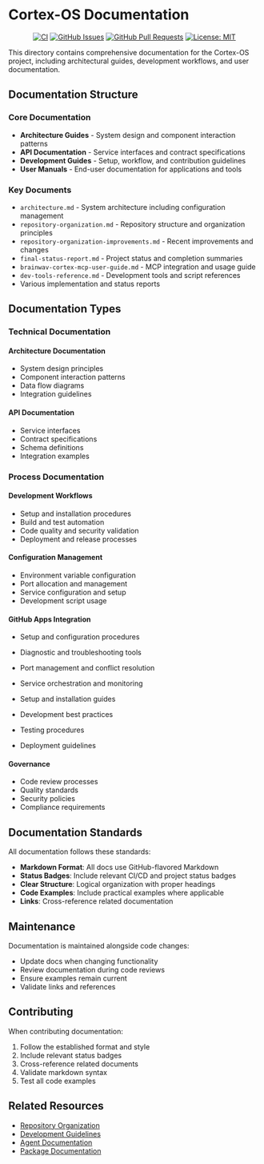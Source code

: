 # Cortex-OS Documentation

<div align="center">

[![CI](https://github.com/cortex-os/cortex-os/actions/workflows/ci.yml/badge.svg)](https://github.com/cortex-os/cortex-os/actions/workflows/ci.yml)
[![GitHub Issues](https://img.shields.io/github/issues/cortex-os/cortex-os)](https://github.com/cortex-os/cortex-os/issues)
[![GitHub Pull Requests](https://img.shields.io/github/issues-pr/cortex-os/cortex-os)](https://github.com/cortex-os/cortex-os/pulls)
[![License: MIT](https://img.shields.io/badge/License-MIT-yellow.svg)](https://opensource.org/licenses/MIT)

</div>

This directory contains comprehensive documentation for the Cortex-OS project, including architectural guides, development workflows, and user documentation.

## Documentation Structure

### Core Documentation

- **Architecture Guides** - System design and component interaction patterns
- **API Documentation** - Service interfaces and contract specifications
- **Development Guides** - Setup, workflow, and contribution guidelines
- **User Manuals** - End-user documentation for applications and tools

### Key Documents

- `architecture.md` - System architecture including configuration management
- `repository-organization.md` - Repository structure and organization principles
- `repository-organization-improvements.md` - Recent improvements and changes
- `final-status-report.md` - Project status and completion summaries
- `brainwav-cortex-mcp-user-guide.md` - MCP integration and usage guide
- `dev-tools-reference.md` - Development tools and script references
- Various implementation and status reports

## Documentation Types

### Technical Documentation

#### Architecture Documentation

- System design principles
- Component interaction patterns
- Data flow diagrams
- Integration guidelines

#### API Documentation

- Service interfaces
- Contract specifications
- Schema definitions
- Integration examples

### Process Documentation

#### Development Workflows

- Setup and installation procedures
- Build and test automation
- Code quality and security validation
- Deployment and release processes

#### Configuration Management

- Environment variable configuration
- Port allocation and management
- Service configuration and setup
- Development script usage

#### GitHub Apps Integration

- Setup and configuration procedures
- Diagnostic and troubleshooting tools
- Port management and conflict resolution
- Service orchestration and monitoring

- Setup and installation guides
- Development best practices
- Testing procedures
- Deployment guidelines

#### Governance

- Code review processes
- Quality standards
- Security policies
- Compliance requirements

## Documentation Standards

All documentation follows these standards:

- **Markdown Format**: All docs use GitHub-flavored Markdown
- **Status Badges**: Include relevant CI/CD and project status badges
- **Clear Structure**: Logical organization with proper headings
- **Code Examples**: Include practical examples where applicable
- **Links**: Cross-reference related documentation

## Maintenance

Documentation is maintained alongside code changes:

- Update docs when changing functionality
- Review documentation during code reviews
- Ensure examples remain current
- Validate links and references

## Contributing

When contributing documentation:

1. Follow the established format and style
2. Include relevant status badges
3. Cross-reference related documents
4. Validate markdown syntax
5. Test all code examples

## Related Resources

- [Repository Organization](/project-documentation/repository-organization-audit.md)
- [Development Guidelines](/.github/copilot-instructions.md)
- [Agent Documentation](/../AGENTS.md)
- [Package Documentation](/packages/README.md)
